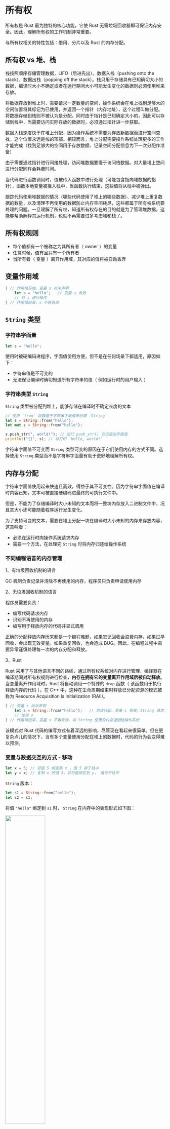 # 所有权

所有权是 Rust 最为独特的核心功能，它使 Rust 无需垃圾回收器即可保证内存安全。因此，理解所有权的工作机制非常重要。

与所有权相关的特性包括：借用、分片以及 Rust 的内存分配。

## 所有权 vs 堆、栈

栈按照顺序存储管理数据，LIFO（后进先出）。数据入栈（pushing onto the stack），数据出栈（popping off the stack）。栈只用于存储具有已知确切大小的数据，编译时大小不确定或者在运行期间大小可能发生变化的数据则必须使用堆来存放。

将数据存放到堆上时，需要请求一定数量的空间，操作系统会在堆上找到足够大的空闲位置将其标记为已使用，并返回一个指针（内存地址），这个过程叫做分配。将数据存储到栈则不被认为是分配。同时由于指针是已知确定大小的，因此可以存储到栈中，当需要访问实际存放的数据时，必须通过指针进一步获取。

数据入栈速度快于在堆上分配，因为操作系统不需要为存放新数据而进行空间查找，这个位置永远是栈的顶部。相较而言，堆上分配需要操作系统处理更多的工作才能完成（找到足够大的空间用于存放数据、记录空间分配信息为下一次分配作准备）

由于需要通过指针进行间接处理，访问堆数据要慢于访问栈数据。对大量堆上空间进行分配同样会耗费时间。

当代码进行函数调用时，值被传入函数中进行处理（可能包含指向堆数据的指针），函数本地变量被推入栈中，当函数执行结束，这些值将从栈中被弹出。

跟踪代码使用堆数据的情况（哪些代码使用了堆上的哪些数据）、减少堆上重复数据的数量，以及清理不再使用的数据防止内存空间耗尽，这些都属于所有权系统要处理的问题。一旦理解了所有权，知道所有权存在的目的就是为了管理堆数据，这能够帮助解释其运行机制，也就不再需要过多考虑堆和栈了。

## 所有权规则

- 每个值都有一个被称之为其所有者（ owner ）的变量
- 任意时候，值有且只有一个所有者
- 当所有者（ 变量 ）离开作用域，其对应的值将被自动丢弃

## 变量作用域

```rust
{ // 作用域开始，变量 s 尚未声明
    let s = "hello";   // 变量 s 有效
    // 对 s 进行操作
} // 作用域结束，s 不再有效
```

## `String` 类型

### 字符串字面量

```rust
let s = "hello";
```

使用时被硬编码进程序，字面值使用方便，但不是在任何场景下都适用，原因如下：

- 字符串值是不可变的
- 无法保证编译时确切知道所有字符串的值（ 例如运行时的用户输入 ）

### 字符串类型 `String`

`String` 类型被分配到堆上，能够存储在编译时不确定长度的文本

```rust
// 使用 `from` 函数基于字符串字面值来创建 `String`
let s = String::from("hello");
let mut s = String::from("hello");

s.push_str(", world!"); // 运行 push_str() 方法追加字面值
println!("{}", s); // 将打印 `hello, world!`
```

字符串字面值不可变而 `String` 类型可变的原因在于它们使用内存的方式不同。选择使用 `String` 类型而不是字符串字面量有助于更好地理解所有权。

## 内存与分配

字符串字面值使用起来快速且高效，得益于其不可变性。因为字符串字面值在编译时内容已知，文本可被直接硬编码进最终的可执行文件中。

但是，不能为了存储编译时大小未知的文本而将一整块内存放入二进制文件中，况且其大小还可能随着程序运行发生变化。

为了支持可变的文本，需要在堆上分配一块在编译时大小未知的内存来存放内容，这意味着：

- 必须在运行时向操作系统请求内存
- 需要一个方法，在处理完 `String` 时将内存归还给操作系统

### 不同编程语言的内存管理

1、有垃圾回收机制的语言

GC 机制负责记录并清除不再使用的内存，程序员只负责申请使用内存

2、无垃圾回收机制的语言

程序员需要负责：

- 编写代码请求内存
- 识别不再使用的内存
- 编写用于释放内存的代码并显式调用

正确的分配释放内存历来都是一个编程难题，如果忘记回收会浪费内存，如果过早回收，会出现无效变量。如果重复回收，也会造成 BUG。因此，在编程过程中需要异常谨慎处理每一次的内存分配和释放。

3、Rust

Rust 采用了与其他语言不同的路线，通过所有权系统对内存进行管理，编译器在编译期间对所有权规则进行检查，**内存在拥有它的变量离开作用域后被自动释放**。当变量离开作用域时，Rust 将自动调用一个特殊的 `drop` 函数（ 该函数用于执行释放内存的代码 ）。在 C++ 中，这种在生命周期结束时释放已分配资源的模式被称为 Resource Acquisition Is Initialization (RAII)。

```rust
{ // 变量 s 尚未声明
    let s = String::from("hello");   // 自该行起，变量 s 有效，String 请求其所需内存
    // 使用 s
} // 作用域结束，变量 s 不再有效，将 String 使用的内存返回给操作系统
```

该模式对 Rust 代码的编写方式有着深远的影响，尽管现在看起来很简单。但在更复杂点儿的情况下，当有多个变量使用分配在堆上的数据时，代码的行为会变得难以预测。

### 变量与数据交互的方式 - 移动

```rust
let x = 5; // 将值 5 绑定到 x ，值 5 存于栈中
let y = x; // 复制 x 的值 5，并将值绑定到 y， 值存于栈中
```

`String` 版本：

```rust
let s1 = String::from("hello");
let s2 = s1;
```

将值 `"hello"` 绑定到 `s1` 时， `String` 在内存中的表现形式如下图：

<!-- ![String](images/ownership/trpl04-01.svg) -->
<img src="images/ownership/trpl04-01.svg" style="width: 50%;" />

`String` 存储在栈上的数据由三部分组成：

- 一个指向存放字符串内容内存的指针
- 一个长度，表示 `String` 的内容当前使用了多少字节的内存
- 一个容量，表示 `String` 从操作系统总共获取了多少字节的内存

长度与容量的区别是很重要的，不过在当前上下文中并不重要，所以现在可以忽略容量。

示意图右侧则是堆上用于存放字符串内容的内存部分。

将 `s1` 赋值给 `s2` 后的图示如下：

<!-- ![String](images/ownership/trpl04-02.svg) -->
<img src="images/ownership/trpl04-02.svg" style="width: 50%;" />

变量 `s2`从栈上拷贝了变量 `s1` 的指针、长度和容量数据，但并没有像下图所示的那样同时复制指针指向的堆数据。如果 Rust 像下图所示的那样复制堆数据，那么 `s2 = s1` 这个操作在堆数据量比较大的情况下会产生巨大的运行时性能开销！

<img src="images/ownership/trpl04-03.svg" style="width: 50%;" />

已知当变量离开作用域后，Rust 会自动调用 `drop` 函数并清理变量的堆内存。这就有了一个问题：当 `s2` 和 `s1` 离开作用域，它们都会尝试释放相同的内存，这便是内存安全问题之一的 *“double free”* 错误。它会引发内存出错，导致潜在的安全风险。

为了确保内存安全，相较于简单地采取复制已分配内存的方案（ 可能存在的复制性能问题 ），Rust 的选择是认为 `s1` 不再有效，因此不需要在 `s1` 离开作用域后对其执行清理：

```rust
let s1 = String::from("hello");
let s2 = s1;

println!("{}, world!", s1);
```

运行代码得到错误， Rust 禁止使用无效的引用：

```shell
error[E0382]: use of moved value: `s1`
 --> src/main.rs:5:28
  |
3 |     let s2 = s1;
  |         -- value moved here
4 |
5 |     println!("{}, world!", s1);
  |                            ^^ value used here after move
  |
  = note: move occurs because `s1` has type `std::string::String`, which does
  not implement the `Copy` trait
```

拷贝指针、长度和容量而不拷贝数据听起来像“浅拷贝”，但因 Rust 同时使 `s1` 变量无效了，这个操作被称为移动（ move ）而不是浅拷贝。上面的例子可以解读为 `s1` 被移动到了 `s2` 中，如下图所示：

<img src="images/ownership/trpl04-04.svg" style="width: 50%;" />

另外，这里还隐含了一个设计选择：Rust 永远不会自动创建数据的 “深拷贝”。因此，可以认为任何自动复制操作的运行时性能开销都很小。

### 变量与数据交互的方式 - 复制

如果确实需要深度复制堆数据，而不仅仅是栈上的数据，可以使用通用函数 `clone`：

```rust
let s1 = String::from("hello");
let s2 = s1.clone();

println!("s1 = {}, s2 = {}", s1, s2);
```

注意：当看到 `clone` 被调用时，应当意识到此处代码可能会有性能开销

以下代码没有调用 `clone`，不过 `x` 依然有效且没有被移动到 `y` 中：

```rust
let x = 5;
let y = x;

println!("x = {}, y = {}", x, y);
```

原因在于，对于整型这种编译时已知大小、全部数据存储在栈上的类型，值拷贝操作是非常快的，也就不存在深浅拷贝的区别，使用 `clone` 的效果也与浅拷贝没有什么不同。

#### 所有权系统中的 `Drop` 特质与 `Copy` 特质

在 Rust 中，如果一个类型具有 `Copy` 特质，旧变量在将其赋值给其他变量后仍然可用。Rust 不允许将自身或任何部分实现了 `Drop` 特质的类型标注 `Copy` 特质。如果对离开作用域时需特殊处理（ 比如执行 `drop` ）的类型使用 `Copy` 注解，将引发编译时错误。

任何简单标量值的组合以及不需要分配内存或某种形式资源的类型是 `Copy` 的：

- 所有整数类型（如 u32）
- 布尔类型 `bool`
- 所有浮点数类型（如 f64）
- 字符类型 `char`
- 元组（ 当且仅当其包含的类型也是 `Copy` 时 ）。例如 `(i32, i32)` 是，`(i32, String)` 则不是

## 所有权与函数

将值传递给函数在语义上与变量赋值类似，传递给函数的变量会被移动或者复制。

```rust
fn main() {
    let s = String::from("hello");  // s 进入作用域

    takes_ownership(s); // s 的值移动到函数里， s 不再有效
    let x = 5; // x 进入作用域

    makes_copy(x); // x 应该移动到函数里，但 i32 是 Copy 的，所以后面可继续使用 x
} // 此处，x 先离开作用域，然后是 s。但因为 s 的值已被移走，所以不会有特殊操作（ drop ）

fn takes_ownership(some_string: String) { // some_string 进入作用域
    println!("{}", some_string);
} // 此处，some_string 离开作用域并调用 `drop` 方法，占用的内存被释放

fn makes_copy(some_integer: i32) { // some_integer 进入作用域
    println!("{}", some_integer);
} // 此处，some_integer 离开作用域，不会有特殊操作
```

## 返回值与作用域

返回值也可以转移所有权

```rust
fn main() {
    let s1 = gives_ownership(); // 函数将返回值移给 s1
    let s2 = String::from("hello"); // s2 进入作用域
    let s3 = takes_and_gives_back(s2);  // s2 被移动进函数，函数将返回值移给 s3
} // 此处，s3 被丢弃。s2 已被移走，不进行特殊操作。s1 被丢弃

fn gives_ownership() -> String { // gives_ownership 将返回值移动给调用它的函数
    let some_string = String::from("hello"); // some_string 进入作用域.

    some_string // 返回 some_string 并移出给调用的函数
}

fn takes_and_gives_back(a_string: String) -> String { // a_string 进入作用域
    a_string  // 返回 a_string 并移出给调用的函数
}
```

变量的所有权每次总是遵循相同的模式：给另一个变量赋值时移动变量值。当持有堆数据的变量离开作用域时，其值将通过 `drop` 被清理掉，除非值已被移动为其它变量所有。

### 使用元组返回多个值

如果想让函数使用某个值但不获取其所有权（ 以便于之后继续使用 ），先获取所有权再返回所有权的方式并不。另一方面，从函数中返回数据也时很常见的需求。这种情况可以使用元组：

```rust
fn main() {
    let s1 = String::from("hello");
    let (s2, len) = calculate_length(s1);

    println!("The length of '{}' is {}.", s2, len);
}

fn calculate_length(s: String) -> (String, usize) {
    let length = s.len(); // len() 返回字符串的长度

    (s, length)
}
```

此方案的问题在于，必须将 `String` 返回以便在调用 `calculate_length` 后仍能使用 `String`，因为 `String` 被移动到了 `calculate_length` 内，函数仍然获取了值的所有权。

### 引用

`&` 符号表示引用（ References ），引用允许使用值但不获取其所有权。与引用相反的操作是解引用（ Dereferencing ），使用解引用运算符 `*` 表示。

引用在默认情况下是不可变的。

```rust
fn main() {
    let s1 = String::from("hello");

    let len = calculate_length(&s1); // `&s1` 语法会创建一个指向 s1 的值的引用，但不拥有值的所有权，所以值在引用离开作用域的时候不会被释放

    println!("The length of '{}' is {}.", s1, len);
}
// 参数 s 是一个指向 `s1` 的值（String）的引用，并不拥有值的所有权
fn calculate_length(s: &String) -> usize {
    s.len()
} // 引用 s 离开作用域，由于它不拥有其指向的值的所有权，因此什么都不会发生
```

<img src="images/ownership/trpl04-05.svg" />

当函数使用引用而不是实际值作为参数，就不需要再通过返回值来交还所有权，因为函数未曾获得过值的所有权。

### 借用（ Borrowing ）

获取引用作为函数参数被称作借用，借用期间不允许修改被借用的值（ 引用和变量一样默认是不可变的 ）。

```rust
fn main() {
    let s = String::from("hello");

    change(&s);
}

fn change(some_string: &String) {
    some_string.push_str(", world");
}
```

```shell
error[E0596]: cannot borrow immutable borrowed content `*some_string` as mutable
 --> error.rs:8:5
  |
7 | fn change(some_string: &String) {
  |                        ------- use `&mut String` here to make mutable
8 |     some_string.push_str(", world");
  |     ^^^^^^^^^^^ cannot borrow as mutable
```

### 可变引用

使用可变引用可以实现修改借用值：

```rust
fn main() {
    let mut s = String::from("hello");

    change(&mut s);
}

fn change(some_string: &mut String) {
    some_string.push_str(", world");
}
```

不过，可变引用有一个很大的限制：**特定作用域中的特定数据有且只能有一个可变引用**。以下是错误代码代码示例：

```rust
let mut s = String::from("hello");

let r1 = &mut s;
let r2 = &mut s;

println!("{}, {}", r1, r2);
```

错误信息：

```shell
error[E0499]: cannot borrow `s` as mutable more than once at a time
 --> src/main.rs:5:10
  |
4 | let r1 = &mut s;
  |          ------ first mutable borrow occurs here
5 | let r2 = &mut s;
  |          ^^^^^^ second mutable borrow occurs here
6 | println!("{}, {}", r1, r2);
  |                    -- borrow later used here
```

此限制的好处是使 Rust 可以在编译时避免数据竞争的情况：

- 两个或更多指针同时访问同一数据
- 至少有一个指针被用来写入数据
- 缺少同步访问数据的机制

数据竞争会导致程序运行时出现难以跟踪捕捉的不确定行为，修复起来很困难，而在 Rust 中存在数据竞争的代码根本无法通过编译，从而也就避免了此类问题的发生！

同一变量存在多个可变引用（ 实际上并非同时引用 ）：

```rust
let mut s = String::from("hello");

{ // 大括号开启新的作用域
    let r1 = &mut s;

} // r1 离开作用域，所以可以创建一个新的引用

let r2 = &mut s;
```

同一变量不能在拥有不可变引用的同时拥有可变引用，以下代码不会通过编译：

```rust
let mut s = String::from("hello");

let r1 = &s; // no problem
let r2 = &s; // no problem
let r3 = &mut s; // BIG PROBLEM

println!("{}, {}, and {}", r1, r2, r3);
```

错误信息：

```shell
error[E0502]: cannot borrow `s` as mutable because it is also borrowed as immutable
 --> src/main.rs:6:10
  |
4 | let r1 = &s; // no problem
  |          -- immutable borrow occurs here
5 | let r2 = &s; // no problem
6 | let r3 = &mut s; // BIG PROBLEM
  |          ^^^^^^ mutable borrow occurs here
7 |
8 | println!("{}, {}, and {}", r1, r2, r3);
  |                            -- borrow later used here
```

对比之前的示例代码，注意观察引用的作用域范围，以下代码是可以正常通过编译的：

```rust
let mut s = String::from("hello");

let r1 = &s; // no problem
let r2 = &s; // no problem
println!("{} and {}", r1, r2);
// r1 and r2 are no longer used after this point

let r3 = &mut s; // no problem
println!("{}", r3);
```

尽管以上诸多限制引发的错误容易造成困扰，但是 Rust 编译器能够提前在编译时报错并指出问题具体在哪儿，也避免了把这些难以跟踪的错误留到运行时解决。

## 悬垂引用

在有指针的语言中，释放内存的同时如果还存在指向该内存的指针，则很容易形成悬垂指针。

在 Rust 中，编译器会确保引用永远不会变成悬垂状态，即不会有悬垂引用（ Dangling References ）。引用一旦开始，编译器会确保引用的数据不会在引用之前离开作用域。

```rust
fn main() {
    let reference_to_nothing = dangle();
}

fn dangle() -> &String { // dangle 函数返回一个字符串的引用

    let s = String::from("hello"); // 字符串

    &s // 返回字符串 s 的引用
} // s 离开作用域，并被丢弃，其内存被释放，reference_to_nothing 成为悬垂引用
```

无法通过编译：

```shell
error[E0106]: missing lifetime specifier
 --> main.rs:5:16
  |
5 | fn dangle() -> &String {
  |                ^ expected lifetime parameter
  |
  = help: this function's return type contains a borrowed value, but there is
  no value for it to be borrowed from
  = help: consider giving it a 'static lifetime
```

修正代码：

```rust
// 直接返回 `String` ，所有权被移出函数，没有值被释放，不会产生悬垂引用。
fn no_dangle() -> String {
    let s = String::from("hello");

    s
}
```

## 引用规则

- 在任意给定时间，要么只有一个可变引用，要么只能有多个不可变引用
- 引用必须总是有效

## `Slice` 类型

`Slice` 是没有所有权的数据类型，用于引用集合中一段连续的元素序列，而不是整个集合。

编写函数：接收字符串并返回在字符串中找到的第一个单词，如果未找到空格，返回整个字符串。

```rust
// 因为不需要获取所有权，所以参数类型为 &String
// 暂时没有表示部分字符串的方法，使用返回找到的单词的尾部索引来代替
fn first_word(s: &String) -> usize {
    let bytes = s.as_bytes(); // 将 String 转化为字节数组

    // 使用迭代器遍历集合中的元素并进行包装，返回元组形式（元组第一个元素是索引，第二个元素是集合中元素的引用）
    // 在 for 循环中指定模式，元组中的 i 是索引，元组中的 &item 是单个字节
    // 因为从 .iter().enumerate() 中获取了集合元素的引用，所以模式中使用 &
    for (i, &item) in bytes.iter().enumerate() {
        // 通过字节的字面值语法来寻找代表空格的字节。如果找到空格，返回其位置，否则返回字符串的长度
        if item == b' ' {
            return i;
        }
    }

    s.len()
}

fn main() {
    let mut s = String::from("hello world");
    let word = first_word(&s); // word 的值为 5

    s.clear(); // 清空字符串，使其等于 ""

    // 函数调用结束后，`word` 与 `s` 不再关联，`word` 值不会跟随 `s` 的值变化
    // word 此时的值仍然为 5
    // 问题：此时尝试用值 5 （索引值）来提取变量 s 的第一个单词，将会产生 BUG，因为此时 s 的内容已经改变！
}
```

如果函数可以返回 `s` 的部分引用，就可以实现 `word` 与 `s` 保持同步关联。

### 字符串 Slice

字符串 `Slice` 是对 `String` 中部分值的引用，其类型声明写作 `&str`。

```rust
let s = String::from("hello world");

let hello = &s[0..5];
let world = &s[6..11];

let hello = &s[0..=4];
let world = &s[6..=10];
```

`[start..end]` 语法表示从 `start` 开头到 `end`（ 不含 `end` ），如需要包含 `end`，可使用 `..=`

`let world = &s[6..=10];` 等同于 `let world = &s[6..11]`，如下图所示：

<img src="images/ownership/trpl04-06.svg" style="width: 50%;" />

#### 语法省略

如果从索引 0 开始，可以不写两个点号之前的值：

```rust
let s = String::from("hello");

let slice = &s[0..2];
let slice = &s[..2];
```

如果 `slice` 包含 `String` 的最后一个字节，可以省略尾部的数字：

```rust
let s = String::from("hello");

let len = s.len();

let slice = &s[3..len];
let slice = &s[3..];
```

获取整个字符串时：

```rust
let s = String::from("hello");

let len = s.len();

let slice = &s[0..len];
let slice = &s[..];
```

>注意：字符串 slice range 的索引必须位于有效的 UTF-8 字符边界内，如果尝试从一个多字节字符的中间位置创建字符串 slice，则程序将会因错误而退出。出于介绍字符串 slice 的目的，本部分假设只使用 ASCII 字符集； UTF-8 的处理问题可以参考 “集合” 章节中的 “使用字符串存储 UTF-8 编码的文本” 部分。

使用字符串 `slice` 重写 `first_word` 函数：

```rust
fn first_word(s: &String) -> &str {
    let bytes = s.as_bytes();

    for (i, &item) in bytes.iter().enumerate() {
        if item == b' ' {
            // 返回一个使用字符串的开始和空格的索引作为开始和结束的索引的字符串 slice
            return &s[0..i];
        }
    }

    &s[..]
}

fn main() {
    let mut s = String::from("hello world");

    let word = first_word(&s); // &s 为不可变引用

    // 清空 String 的操作需要先获取 s 的可变引用，而在这之前 s 已经有一个不可变引用，此时违反借用规则，代码无法通过编译！
    s.clear(); // error!

    println!("the first word is: {}", word);
}
```

编译错误信息：

```shell
error[E0502]: cannot borrow `s` as mutable because it is also borrowed as immutable
  --> src/main.rs:10:5
   |
8  |     let word = first_word(&s);
   |                           -- immutable borrow occurs here
9  |
10 |     s.clear(); // error!
   |     ^^^^^^^^^ mutable borrow occurs here
11 |
12 |     println!("the first word is: {}", word);
   |                                       ---- borrow later used here
```

对比两个版本的 `first_word` 函数：

之前版本的代码可以编译，但当使用之前获取的索引访问已经发生变化的字符串时，问题才会出现。而 `Slice` 版本的函数，不仅代码更加简单通用，Rust 编译器还会指出借用错误。

#### 字符串字面值与 `Slice`

```rust
let s = "Hello, world!"; // 不可变引用类型 `&str`
```

`s` 是指向二进制程序特定位置的 `slice`，这也是为什么字符串字面值是不可变的原因。

#### 字符串 slice 作为参数

```rust
// 支持 String（整个 String 的 slice） 及 &str 类型参数，函数更加通用
fn first_word(s: &str) -> &str {
    let bytes = s.as_bytes();

    for (i, &item) in bytes.iter().enumerate() {
        if item == b' ' {
            return &s[0..i];
        }
    }

    &s[..]
}

fn main() {
    let my_string = String::from("hello world");

    // `String` 的 slice 作为参数
    let word = first_word(&my_string[..]);

    let my_string_literal = "hello world";

    // 字符串字面值的 slice 作为参数
    let word = first_word(&my_string_literal[..]);

    // 字符串字面值作为参数（字符串字面值本身即是 slice，因此不使用 slice 语法直接传参也可以）
    let word = first_word(my_string_literal);
}
```

### 其他类型的 `Slice`

引用数组的一部分：

```rust
let a = [1, 2, 3, 4, 5];

let slice = &a[1..3]; // 此 slice 的类型为 `&[i32]`
```

此 `slice` 与字符串 `slice` 的工作方式相同，即存储集合中部分连续元素的引用（首元素和长度）。其他各种集合类型都会用到此类 `Slice`。

## 小结

Rust 程序中的所有权、借用、`Slice` 概念在编译时确保内存安全。

Rust 使用与其他系统编程语言相同的方式来申请、操作内存，此外，还具备数据持有者在离开作用域后自动清除其数据的功能，这意味着无须额外编写、调用与内存回收相关的代码。

Rust 语言中其它诸多方面的运作方式都受所有权系统的影响。
